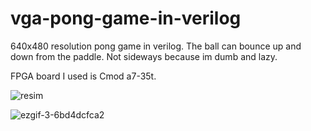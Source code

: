 # vga-pong-game-in-verilog
640x480 resolution pong game in verilog. The ball can bounce up and down from the paddle. Not sideways because im dumb and lazy.

FPGA board I used is Cmod a7-35t.

![resim](https://user-images.githubusercontent.com/120679137/221266258-2677809d-9571-495b-aca0-e400995dc49c.png)

![ezgif-3-6bd4dcfca2](https://user-images.githubusercontent.com/120679137/221280626-d3635122-9da4-4dfe-865e-4c7249bd8d88.gif)
